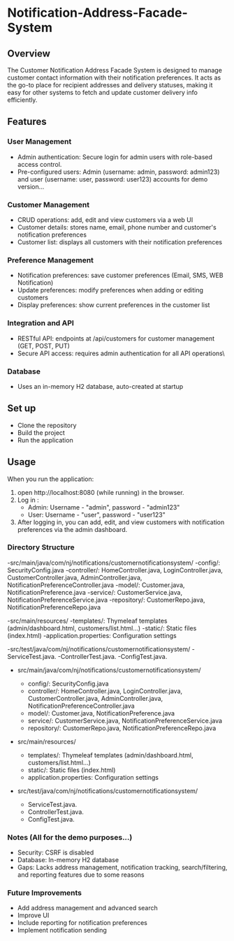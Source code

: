 # Notification-Address-Facade-System
## Overview
The Customer Notification Address Facade System is designed to manage customer contact information with their notification preferences. It acts as the go-to place for recipient addresses and delivery statuses, making it easy for other systems to fetch and update customer delivery info efficiently.

## Features

### User Management
 - Admin authentication: Secure login for admin users with role-based access control.
 - Pre-configured users: Admin (username: admin, password: admin123) and user (username: user, password: user123) accounts for demo version...

### Customer Management
 - CRUD operations: add, edit and view customers via a web UI
 - Customer details: stores name, email, phone number and customer's notification preferences
 - Customer list: displays all customers with their notification preferences 

### Preference Management
 - Notification preferences: save customer preferences (Email, SMS, WEB Notification)
 - Update preferences: modify preferences when adding or editing customers
 - Display preferences: show current preferences in the customer list

### Integration and API
 - RESTful API: endpoints at /api/customers for customer management (GET, POST, PUT)
 - Secure API access: requires admin authentication for all API operations\

### Database 
 - Uses an in-memory H2 database, auto-created at startup


## Set up
 - Clone the repository
 - Build the project
 - Run the application

## Usage
When you run the application:
1. open http://localhost:8080 (while running) in the browser.
2. Log in :
    - Admin: Username - "admin", password - "admin123"
    - User: Username - "user", password - "user123"
3. After logging in, you can add, edit, and view customers with notification preferences via the admin dashboard.


### Directory Structure

-src/main/java/com/nj/notifications/customernotificationsystem/
  -config/: SecurityConfig.java
  -controller/: HomeController.java, LoginController.java, CustomerController.java, AdminController.java, NotificationPreferenceController.java
  -model/: Customer.java, NotificationPreference.java
  -service/: CustomerService.java, NotificationPreferenceService.java
  -repository/: CustomerRepo.java, NotificationPreferenceRepo.java

-src/main/resources/
  -templates/: Thymeleaf templates (admin/dashboard.html, customers/list.html...)
  -static/: Static files (index.html)
  -application.properties: Configuration settings

-src/test/java/com/nj/notifications/customernotificationsystem/
  -ServiceTest.java.
  -ControllerTest.java.
  -ConfigTest.java.
 - src/main/java/com/nj/notifications/customernotificationsystem/
   - config/: SecurityConfig.java
   - controller/: HomeController.java, LoginController.java, CustomerController.java, AdminController.java, NotificationPreferenceController.java
   - model/: Customer.java, NotificationPreference.java
   - service/: CustomerService.java, NotificationPreferenceService.java
   - repository/: CustomerRepo.java, NotificationPreferenceRepo.java

 - src/main/resources/
   - templates/: Thymeleaf templates (admin/dashboard.html, customers/list.html...)
   - static/: Static files (index.html)
   - application.properties: Configuration settings

 - src/test/java/com/nj/notifications/customernotificationsystem/
   - ServiceTest.java.
   - ControllerTest.java.
   - ConfigTest.java.


### Notes (All for the demo purposes...)
 - Security: CSRF is disabled 
 - Database: In-memory H2 database
 - Gaps: Lacks address management, notification tracking, search/filtering, and reporting features due to some reasons


### Future Improvements
 - Add address management and advanced search
 - Improve UI
 - Include reporting for notification preferences
 - Implement notification sending

